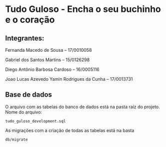 # Tudo Guloso - Encha o seu buchinho e o coração

## Integrantes:

Fernanda Macedo de Sousa – 17/0010058

Gabriel dos Santos Martins – 15/0126298

Diego Antônio Barbosa Cardoso – 16/0005116

Joao Lucas Azevedo Yamin Rodrigues da Cunha – 17/0013731

## Base de dados

O arquivo com as tabelas do banco de dados está na pasta raíz do projeto.
Nome do arquivo:
```
tudo_guloso_development.sql
```
As migrações com a criação de todas as tabelas está na basta 
```
db/migrate
```
